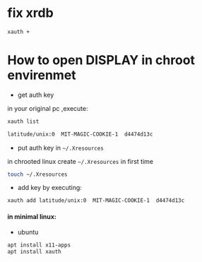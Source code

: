 # fix xrdb
```bash
xauth +
```

# How to open DISPLAY in chroot envirenmet
- get auth key  

in your original pc ,execute:
```bash
xauth list

latitude/unix:0  MIT-MAGIC-COOKIE-1  d4474d13c
```
- put auth key in `~/.Xresources`  

in chrooted linux create `~/.Xresources` in first time
```bash
touch ~/.Xresources
```
- add key by executing:


```bash
xauth add latitude/unix:0  MIT-MAGIC-COOKIE-1  d4474d13c
```
#### in minimal linux:
- ubuntu
```bash
apt install x11-apps 
apt install xauth
```
